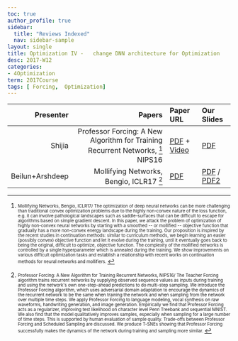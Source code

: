 ```yaml
---
toc: true
author_profile: true
sidebar:
  title: "Reviews Indexed"
  nav: sidebar-sample
layout: single
title: Optimization IV -   change DNN architecture for Optimization 
desc: 2017-W12
categories:
- 4Optimization
term: 2017Course
tags: [ Forcing,  Optimization]
---
```



| Presenter | Papers | Paper URL| Our Slides |
| -----: | ---------------------------: | :----- | :----- |
| Shijia | Professor Forcing: A New Algorithm for Training Recurrent Networks, [^1] NIPS16 | [PDF](https://arxiv.org/abs/1610.09038) + [Video](http://videolectures.net/deeplearning2016_goyal_new_algorithm/)| [PDF]({{site.baseurl}}/talks2017/20171109-Shijia.pdf) |
| Beilun+Arshdeep |  Mollifying Networks, Bengio, ICLR17  [^2]| [PDF](https://arxiv.org/abs/1608.04980) | [PDF]({{site.baseurl}}/talks2017/20171109-Arshdeep.pdf) / [PDF2]({{site.baseurl}}/talks2017/20171109-BeilunArshdeep.pdf) |

<!--excerpt.start-->
[^1]: <sub><sup> Mollifying Networks, Bengio, ICLR17/ The optimization of deep neural networks can be more challenging than traditional convex optimization problems due to the highly non-convex nature of the loss function, e.g. it can involve pathological landscapes such as saddle-surfaces that can be difficult to escape for algorithms based on simple gradient descent. In this paper, we attack the problem of optimization of highly non-convex neural networks by starting with a smoothed -- or mollified -- objective function that gradually has a more non-convex energy landscape during the training. Our proposition is inspired by the recent studies in continuation methods: similar to curriculum methods, we begin learning an easier (possibly convex) objective function and let it evolve during the training, until it eventually goes back to being the original, difficult to optimize, objective function. The complexity of the mollified networks is controlled by a single hyperparameter which is annealed during the training. We show improvements on various difficult optimization tasks and establish a relationship with recent works on continuation methods for neural networks and mollifiers. </sup></sub>




[^2]: <sub><sup>  Professor Forcing: A New Algorithm for Training Recurrent Networks, NIPS16/ The Teacher Forcing algorithm trains recurrent networks by supplying observed sequence values as inputs during training and using the network's own one-step-ahead predictions to do multi-step sampling. We introduce the Professor Forcing algorithm, which uses adversarial domain adaptation to encourage the dynamics of the recurrent network to be the same when training the network and when sampling from the network over multiple time steps. We apply Professor Forcing to language modeling, vocal synthesis on raw waveforms, handwriting generation, and image generation. Empirically we find that Professor Forcing acts as a regularizer, improving test likelihood on character level Penn Treebank and sequential MNIST. We also find that the model qualitatively improves samples, especially when sampling for a large number of time steps. This is supported by human evaluation of sample quality. Trade-offs between Professor Forcing and Scheduled Sampling are discussed. We produce T-SNEs showing that Professor Forcing successfully makes the dynamics of the network during training and sampling more similar. </sup></sub>

